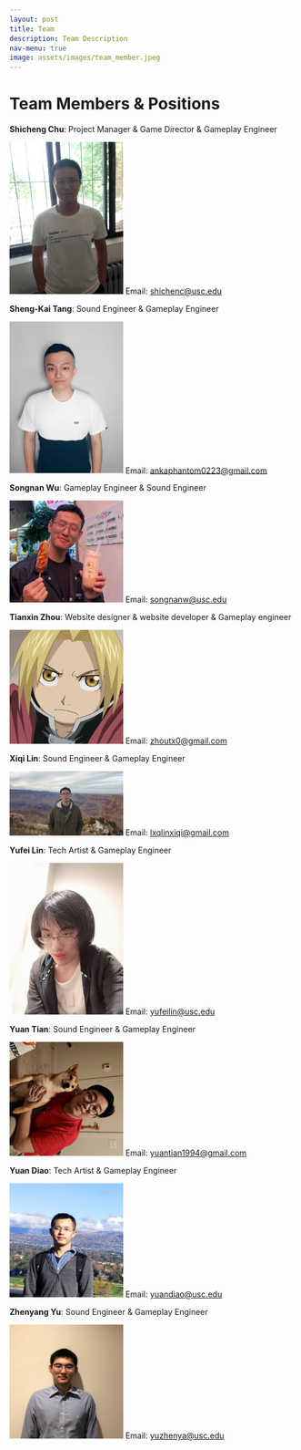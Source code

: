 ```yaml
---
layout: post
title: Team
description: Team Description
nav-menu: true
image: assets/images/team_member.jpeg
---
```


# Team Members & Positions

**Shicheng Chu**:
Project Manager & Game Director & Gameplay Engineer



<img src="assets/images/sicheng.jpg" alt="sicheng" width="200"/>  Email: <shichenc@usc.edu>


**Sheng-Kai Tang**: 
Sound Engineer & Gameplay Engineer

<img src="assets/images/shengkai.jpeg" alt="shengkai" width="200"/>  Email: <ankaphantom0223@gmail.com>


**Songnan Wu**: 
Gameplay Engineer & Sound Engineer

<img src="assets/images/songnan.jpeg" alt="songnan" width="200"/>  Email: <songnanw@usc.edu>

**Tianxin Zhou**: 
Website designer & website developer & Gameplay engineer

<img src="assets/images/tianxin.jpeg" alt="tianxin" width="200"/>  Email: <zhoutx0@gmail.com>

**Xiqi Lin**: 
Sound Engineer & Gameplay Engineer 

<img src="assets/images/xiqi.jpeg" alt="xiqi" width="200"/>  Email: <lxqlinxiqi@gmail.com>

**Yufei Lin**: 
Tech Artist & Gameplay Engineer

<img src="assets/images/yufei.jpeg" alt="yufei" width="200"/>  Email: <yufeilin@usc.edu>

**Yuan Tian**: 
Sound Engineer & Gameplay Engineer

<img src="assets/images/tianyuan.jpeg" alt="tianyuan" width="200" style="transform:rotate(90deg);"/>  Email: <yuantian1994@gmail.com>

**Yuan Diao**: 
Tech Artist & Gameplay Engineer

<img src="assets/images/yuandiao.jpeg" alt="yuandiao" width="200"/>  Email: <yuandiao@usc.edu>

**Zhenyang Yu**: 
Sound Engineer & Gameplay Engineer

<img src="assets/images/zhengyang.jpeg" alt="zhengyang" width="200"/>  Email: <yuzhenya@usc.edu>


